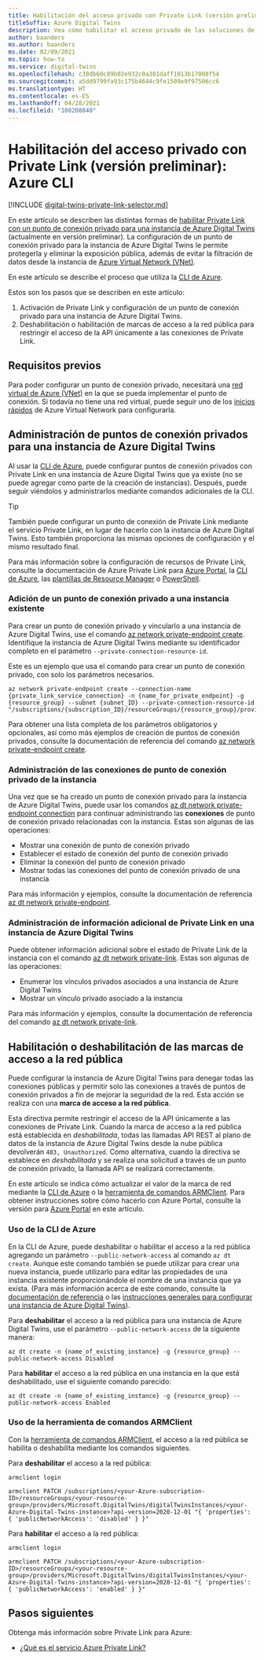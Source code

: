 ```yaml
---
title: Habilitación del acceso privado con Private Link (versión preliminar) mediante la CLI
titleSuffix: Azure Digital Twins
description: Vea cómo habilitar el acceso privado de las soluciones de Azure Digital Twins con Private Link, mediante la CLI.
author: baanders
ms.author: baanders
ms.date: 02/09/2021
ms.topic: how-to
ms.service: digital-twins
ms.openlocfilehash: c38db60c89b02e932c0a381daff1013b17008f54
ms.sourcegitcommit: a5dd9799fa93c175b4644c9fe1509e9f97506cc6
ms.translationtype: HT
ms.contentlocale: es-ES
ms.lasthandoff: 04/28/2021
ms.locfileid: "108208840"
---
```

# <a name="enable-private-access-with-private-link-preview-azure-cli"></a>Habilitación del acceso privado con Private Link (versión preliminar): Azure CLI

[!INCLUDE [digital-twins-private-link-selector.md](../../includes/digital-twins-private-link-selector.md)]

En este artículo se describen las distintas formas de [habilitar Private Link con un punto de conexión privado para una instancia de Azure Digital Twins](concepts-security.md#private-network-access-with-azure-private-link-preview) (actualmente en versión preliminar). La configuración de un punto de conexión privado para la instancia de Azure Digital Twins le permite protegerla y eliminar la exposición pública, además de evitar la filtración de datos desde la instancia de [Azure Virtual Network (VNet)](../virtual-network/virtual-networks-overview.md).

En este artículo se describe el proceso que utiliza la [CLI de Azure](/cli/azure/what-is-azure-cli).

Estos son los pasos que se describen en este artículo: 
1. Activación de Private Link y configuración de un punto de conexión privado para una instancia de Azure Digital Twins.
1. Deshabilitación o habilitación de marcas de acceso a la red pública para restringir el acceso de la API únicamente a las conexiones de Private Link.

## <a name="prerequisites"></a>Requisitos previos

Para poder configurar un punto de conexión privado, necesitará una [red virtual de Azure (VNet)](../virtual-network/virtual-networks-overview.md)  en la que se pueda implementar el punto de conexión. Si todavía no tiene una red virtual, puede seguir uno de los [inicios rápidos](../virtual-network/quick-create-portal.md) de Azure Virtual Network para configurarla.

## <a name="manage-private-endpoints-for-an-azure-digital-twins-instance"></a>Administración de puntos de conexión privados para una instancia de Azure Digital Twins 

Al usar la [CLI de Azure](/cli/azure/what-is-azure-cli), puede configurar puntos de conexión privados con Private Link en una instancia de Azure Digital Twins que ya existe (no se puede agregar como parte de la creación de instancias). Después, puede seguir viéndolos y administrarlos mediante comandos adicionales de la CLI. 

>[!TIP]
> También puede configurar un punto de conexión de Private Link mediante el servicio Private Link, en lugar de hacerlo con la instancia de Azure Digital Twins. Esto también proporciona las mismas opciones de configuración y el mismo resultado final.
>
> Para más información sobre la configuración de recursos de Private Link, consulte la documentación de Azure Private Link para [Azure Portal](../private-link/create-private-endpoint-portal.md), la [CLI de Azure](../private-link/create-private-endpoint-cli.md), las [plantillas de Resource Manager](../private-link/create-private-endpoint-template.md) o [PowerShell](../private-link/create-private-endpoint-powershell.md).

### <a name="add-a-private-endpoint-to-an-existing-instance"></a>Adición de un punto de conexión privado a una instancia existente

Para crear un punto de conexión privado y vincularlo a una instancia de Azure Digital Twins, use el comando [az network private-endpoint create](/cli/azure/network/private-endpoint#az_network_private_endpoint_create). Identifique la instancia de Azure Digital Twins mediante su identificador completo en el parámetro `--private-connection-resource-id`.

Este es un ejemplo que usa el comando para crear un punto de conexión privado, con solo los parámetros necesarios.

```azurecli-interactive
az network private-endpoint create --connection-name {private_link_service_connection} -n {name_for_private_endpoint} -g {resource_group} --subnet {subnet_ID} --private-connection-resource-id "/subscriptions/{subscription_ID}/resourceGroups/{resource_group}/providers/Microsoft.DigitalTwins/digitalTwinsInstances/{Azure_Digital_Twins_instance_name}" 
```

Para obtener una lista completa de los parámetros obligatorios y opcionales, así como más ejemplos de creación de puntos de conexión privados, consulte la documentación de referencia del comando [az network private-endpoint create](/cli/azure/network/private-endpoint#az_network_private_endpoint_create).

### <a name="manage-private-endpoint-connections-on-the-instance"></a>Administración de las conexiones de punto de conexión privado de la instancia

Una vez que se ha creado un punto de conexión privado para la instancia de Azure Digital Twins, puede usar los comandos [az dt network private-endpoint connection](/cli/azure/dt/network/private-endpoint/connection) para continuar administrando las **conexiones** de punto de conexión privado relacionadas con la instancia. Estas son algunas de las operaciones:
* Mostrar una conexión de punto de conexión privado
* Establecer el estado de conexión del punto de conexión privado
* Eliminar la conexión del punto de conexión privado
* Mostrar todas las conexiones del punto de conexión privado de una instancia

Para más información y ejemplos, consulte la documentación de referencia [az dt network private-endpoint](/cli/azure/dt/network/private-endpoint).

### <a name="manage-other-private-link-information-on-an-azure-digital-twins-instance"></a>Administración de información adicional de Private Link en una instancia de Azure Digital Twins

Puede obtener información adicional sobre el estado de Private Link de la instancia con el comando [az dt network private-link](/cli/azure/dt/network/private-link). Estas son algunas de las operaciones:
* Enumerar los vínculos privados asociados a una instancia de Azure Digital Twins
* Mostrar un vínculo privado asociado a la instancia

Para más información y ejemplos, consulte la documentación de referencia del comando [az dt network private-link](/cli/azure/dt/network/private-link).

## <a name="disable--enable-public-network-access-flags"></a>Habilitación o deshabilitación de las marcas de acceso a la red pública

Puede configurar la instancia de Azure Digital Twins para denegar todas las conexiones públicas y permitir solo las conexiones a través de puntos de conexión privados a fin de mejorar la seguridad de la red. Esta acción se realiza con una **marca de acceso a la red pública**. 

Esta directiva permite restringir el acceso de la API únicamente a las conexiones de Private Link. Cuando la marca de acceso a la red pública está establecida en *deshabilitada*, todas las llamadas API REST al plano de datos de la instancia de Azure Digital Twins desde la nube pública devolverán `403, Unauthorized`. Como alternativa, cuando la directiva se establece en *deshabilitada* y se realiza una solicitud a través de un punto de conexión privado, la llamada API se realizará correctamente.

En este artículo se indica cómo actualizar el valor de la marca de red mediante la [CLI de Azure](/cli/azure/) o la [herramienta de comandos ARMClient](https://github.com/projectkudu/ARMClient). Para obtener instrucciones sobre cómo hacerlo con Azure Portal, consulte la versión para [Azure Portal](how-to-enable-private-link-portal.md) en este artículo.

### <a name="use-the-azure-cli"></a>Uso de la CLI de Azure

En la CLI de Azure, puede deshabilitar o habilitar el acceso a la red pública agregando un parámetro `--public-network-access` al comando `az dt create`. Aunque este comando también se puede utilizar para crear una nueva instancia, puede utilizarlo para editar las propiedades de una instancia existente proporcionándole el nombre de una instancia que ya exista. (Para más información acerca de este comando, consulte la [documentación de referencia](/cli/azure/dt#az_dt_create) o las [instrucciones generales para configurar una instancia de Azure Digital Twins](how-to-set-up-instance-cli.md#create-the-azure-digital-twins-instance)).

Para **deshabilitar** el acceso a la red pública para una instancia de Azure Digital Twins, use el parámetro `--public-network-access` de la siguiente manera:

```azurecli-interactive
az dt create -n {name_of_existing_instance} -g {resource_group} --public-network-access Disabled
```

Para **habilitar** el acceso a la red pública en una instancia en la que está deshabilitado, use el siguiente comando parecido:

```azurecli-interactive
az dt create -n {name_of_existing_instance} -g {resource_group} --public-network-access Enabled
```

### <a name="usethe-armclientcommand-tool"></a>Uso de la herramienta de comandos ARMClient 

Con la [herramienta de comandos ARMClient](https://github.com/projectkudu/ARMClient), el acceso a la red pública se habilita o deshabilita mediante los comandos siguientes. 

Para **deshabilitar** el acceso a la red pública:
  
```cmd/sh
armclient login 

armclient PATCH /subscriptions/<your-Azure-subscription-ID>/resourceGroups/<your-resource-group>/providers/Microsoft.DigitalTwins/digitalTwinsInstances/<your-Azure-Digital-Twins-instance>?api-version=2020-12-01 "{ 'properties': { 'publicNetworkAccess': 'disabled' } }"  
```

Para **habilitar** el acceso a la red pública:  
  
```cmd/sh
armclient login 

armclient PATCH /subscriptions/<your-Azure-subscription-ID>/resourceGroups/<your-resource-group>/providers/Microsoft.DigitalTwins/digitalTwinsInstances/<your-Azure-Digital-Twins-instance>?api-version=2020-12-01 "{ 'properties': { 'publicNetworkAccess': 'enabled' } }"  
``` 

## <a name="next-steps"></a>Pasos siguientes

Obtenga más información sobre Private Link para Azure: 
* [¿Qué es el servicio Azure Private Link?](../private-link/private-link-service-overview.md)
